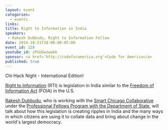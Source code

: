 ```yaml
---
layout: event
categories: 
  - events
links:
title: Right to Information in India
speakers: 
 - Rakesh Dubbudu, Right to Information Fellow
date: 2014-10-21T18:00:00-05:00
event_id: 128
youtube_id: zPGUGwzwwbk
sponsor: <a href='http://codeforamerica.org'>Code for America</a>
published: true
---
```


Chi Hack Night - International Edition!

[Right to Information](http://en.wikipedia.org/wiki/Right_to_Information_Act) (RTI) is legislation in India similar to the [Freedom of Information Act](http://en.wikipedia.org/wiki/Freedom_of_Information_Act_%28United_States%29) (FOIA) in the U.S.

[Rakesh Dubbudu](http://in.linkedin.com/pub/rakesh-reddy-dubbudu/19/409/238), who is working with the [Smart Chicago Collaborative](http://www.smartchicagocollaborative.org/) under the [Professional Fellows Program with the Department of State](http://eca.state.gov/program/professional-fellows-program), will talk about how this legislation is creating ripples in India and the many ways in which citizens are using it to collate data and bring about change in the world's largest democracy.